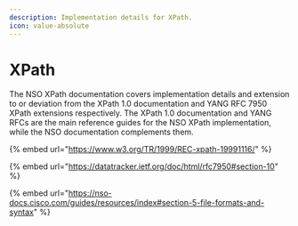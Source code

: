 ```yaml
---
description: Implementation details for XPath.
icon: value-absolute
---
```


# XPath

The NSO XPath documentation covers implementation details and extension to or deviation from the XPath 1.0 documentation and YANG RFC 7950 XPath extensions respectively. The XPath 1.0 documentation and YANG RFCs are the main reference guides for the NSO XPath implementation, while the NSO documentation complements them.

{% embed url="https://www.w3.org/TR/1999/REC-xpath-19991116/" %}

{% embed url="https://datatracker.ietf.org/doc/html/rfc7950#section-10" %}

{% embed url="https://nso-docs.cisco.com/guides/resources/index#section-5-file-formats-and-syntax" %}

